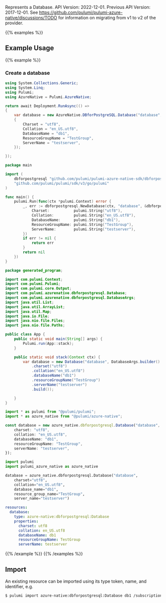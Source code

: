 Represents a Database.
API Version: 2022-12-01.
Previous API Version: 2017-12-01. See https://github.com/pulumi/pulumi-azure-native/discussions/TODO for information on migrating from v1 to v2 of the provider.

{{% examples %}}
## Example Usage
{{% example %}}
### Create a database
```csharp
using System.Collections.Generic;
using System.Linq;
using Pulumi;
using AzureNative = Pulumi.AzureNative;

return await Deployment.RunAsync(() => 
{
    var database = new AzureNative.DBforPostgreSQL.Database("database", new()
    {
        Charset = "utf8",
        Collation = "en_US.utf8",
        DatabaseName = "db1",
        ResourceGroupName = "TestGroup",
        ServerName = "testserver",
    });

});


```

```go
package main

import (
	dbforpostgresql "github.com/pulumi/pulumi-azure-native-sdk/dbforpostgresql"
	"github.com/pulumi/pulumi/sdk/v3/go/pulumi"
)

func main() {
	pulumi.Run(func(ctx *pulumi.Context) error {
		_, err := dbforpostgresql.NewDatabase(ctx, "database", &dbforpostgresql.DatabaseArgs{
			Charset:           pulumi.String("utf8"),
			Collation:         pulumi.String("en_US.utf8"),
			DatabaseName:      pulumi.String("db1"),
			ResourceGroupName: pulumi.String("TestGroup"),
			ServerName:        pulumi.String("testserver"),
		})
		if err != nil {
			return err
		}
		return nil
	})
}

```

```java
package generated_program;

import com.pulumi.Context;
import com.pulumi.Pulumi;
import com.pulumi.core.Output;
import com.pulumi.azurenative.dbforpostgresql.Database;
import com.pulumi.azurenative.dbforpostgresql.DatabaseArgs;
import java.util.List;
import java.util.ArrayList;
import java.util.Map;
import java.io.File;
import java.nio.file.Files;
import java.nio.file.Paths;

public class App {
    public static void main(String[] args) {
        Pulumi.run(App::stack);
    }

    public static void stack(Context ctx) {
        var database = new Database("database", DatabaseArgs.builder()        
            .charset("utf8")
            .collation("en_US.utf8")
            .databaseName("db1")
            .resourceGroupName("TestGroup")
            .serverName("testserver")
            .build());

    }
}

```

```typescript
import * as pulumi from "@pulumi/pulumi";
import * as azure_native from "@pulumi/azure-native";

const database = new azure_native.dbforpostgresql.Database("database", {
    charset: "utf8",
    collation: "en_US.utf8",
    databaseName: "db1",
    resourceGroupName: "TestGroup",
    serverName: "testserver",
});

```

```python
import pulumi
import pulumi_azure_native as azure_native

database = azure_native.dbforpostgresql.Database("database",
    charset="utf8",
    collation="en_US.utf8",
    database_name="db1",
    resource_group_name="TestGroup",
    server_name="testserver")

```

```yaml
resources:
  database:
    type: azure-native:dbforpostgresql:Database
    properties:
      charset: utf8
      collation: en_US.utf8
      databaseName: db1
      resourceGroupName: TestGroup
      serverName: testserver

```

{{% /example %}}
{{% /examples %}}

## Import

An existing resource can be imported using its type token, name, and identifier, e.g.

```sh
$ pulumi import azure-native:dbforpostgresql:Database db1 /subscriptions/ffffffff-ffff-ffff-ffff-ffffffffffff/resourceGroups/TestGroup/providers/Microsoft.DBforPostgreSQL/flexibleServers/testserver/databases/db1 
```
